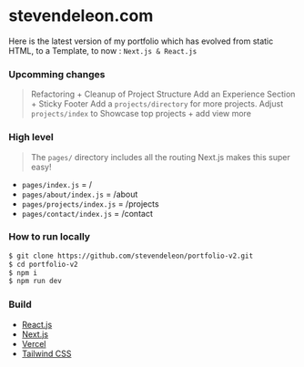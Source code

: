 # stevendeleon.com

Here is the latest version of my portfolio which has evolved from static HTML, to a Template, to now : `Next.js & React.js` 

### Upcomming changes
> Refactoring + Cleanup of Project Structure
> Add an Experience Section + Sticky Footer
> Add a `projects/directory` for more projects.
> Adjust `projects/index` to Showcase top projects + add view more

### High level
> The `pages/` directory includes all the routing
> Next.js makes this super easy! 
- `pages/index.js` = /
- `pages/about/index.js` = /about
- `pages/projects/index.js` = /projects
- `pages/contact/index.js` = /contact

### How to run locally
```bash
$ git clone https://github.com/stevendeleon/portfolio-v2.git
$ cd portfolio-v2
$ npm i
$ npm run dev
```

### Build
- [React.js](https://reactjs.org/)
- [Next.js](https://nextjs.org/)
- [Vercel](https://vercel.com)
- [Tailwind CSS](https://tailwindcss.com/)